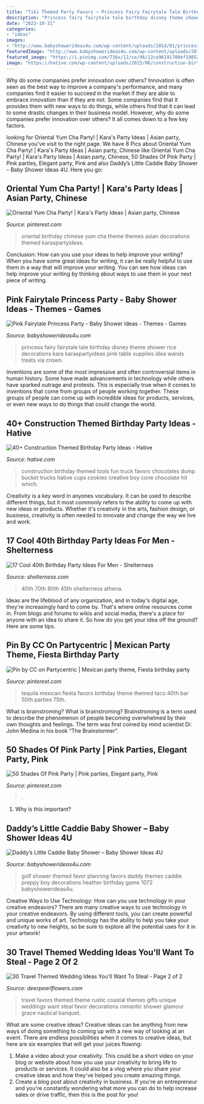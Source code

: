 ```yaml
---
title: "Tiki Themed Party Favors ~ Princess Fairy Fairytale Tale Birthday Disney Theme Shower Rice Decorations Kara Karaspartyideas Pink Table Supplies Idea Wands Treats Via Crown"
description: "Princess fairy fairytale tale birthday disney theme shower rice decorations kara karaspartyideas pink table supplies idea wands treats via crown"
date: "2023-10-31"
categories:
- "ideas"
images:
- "http://www.babyshowerideas4u.com/wp-content/uploads/2014/01/princess-111.jpg"
featuredImage: "http://www.babyshowerideas4u.com/wp-content/uploads/2014/01/princess-111.jpg"
featured_image: "https://i.pinimg.com/736x/12/ce/96/12ce96191700ef19852653fb7ed50e38--mexican-party-favors-fiesta-party.jpg"
image: "https://hative.com/wp-content/uploads/2015/06/construction-birthday-party/37-construction-themed-birthday-party.jpg"
---
```



Why do some companies prefer innovation over others?
Innovation is often seen as the best way to improve a company's performance, and many companies find it easier to succeed in the market if they are able to embrace innovation than if they are not. Some companies find that it provides them with new ways to do things, while others find that it can lead to some drastic changes in their business model. However, why do some companies prefer innovation over others? It all comes down to a few key factors.

	

		
looking for Oriental Yum Cha Party! | Kara&#039;s Party Ideas | Asian party, Chinese you've visit to the right page. We have 8 Pics about Oriental Yum Cha Party! | Kara&#039;s Party Ideas | Asian party, Chinese like Oriental Yum Cha Party! | Kara&#039;s Party Ideas | Asian party, Chinese, 50 Shades Of Pink Party | Pink parties, Elegant party, Pink and also Daddy’s Little Caddie Baby Shower – Baby Shower Ideas 4U. Here you go:
		
    
## Oriental Yum Cha Party! | Kara&#039;s Party Ideas | Asian Party, Chinese

<img loading=lazy src="https://i.pinimg.com/736x/1a/3d/55/1a3d5549440a87efc12fae185506ed56.jpg" onerror="this.onerror=null;this.src='https://tse2.mm.bing.net/th?id=OIP.Gv8BGtbAjbG2Wikk4HSOHQHaLG&amp;pid=15.1';" alt="Oriental Yum Cha Party! | Kara&#039;s Party Ideas | Asian party, Chinese">

_Source: pinterest.com_

>oriental birthday chinese yum cha theme themes asian decorations themed karaspartyideas. 

	

Conclusion: How can you use your ideas to help improve your writing?
When you have some great ideas for writing, it can be really helpful to use them in a way that will improve your writing. You can see how ideas can help improve your writing by thinking about ways to use them in your next piece of writing.

    
## Pink Fairytale Princess Party - Baby Shower Ideas - Themes - Games

<img loading=lazy src="http://www.babyshowerideas4u.com/wp-content/uploads/2014/01/princess-111.jpg" onerror="this.onerror=null;this.src='https://tse1.mm.bing.net/th?id=OIP.IPOWZ2xvibcrU7dCzx-tngHaLH&amp;pid=15.1';" alt="Pink Fairytale Princess Party - Baby Shower Ideas - Themes - Games">

_Source: babyshowerideas4u.com_

>princess fairy fairytale tale birthday disney theme shower rice decorations kara karaspartyideas pink table supplies idea wands treats via crown. 

	

Inventions are some of the most impressive and often controversial items in human history. Some have made advancements in technology while others have sparked outrage and protests. This is especially true when it comes to inventions that come from groups of people working together. These groups of people can come up with incredible ideas for products, services, or even new ways to do things that could change the world.

    
## 40+ Construction Themed Birthday Party Ideas - Hative

<img loading=lazy src="https://hative.com/wp-content/uploads/2015/06/construction-birthday-party/37-construction-themed-birthday-party.jpg" onerror="this.onerror=null;this.src='https://tse3.mm.bing.net/th?id=OIP.UgfeAcTSFX2iv97Xi2fV_QHaKX&amp;pid=15.1';" alt="40+ Construction Themed Birthday Party Ideas - Hative">

_Source: hative.com_

>construction birthday themed tools fun truck favors chocolates dump bucket trucks hative cups cookies creative boy cone chocolate hit which. 

	

Creativity is a key word in anyones vocabulary. It can be used to describe different things, but it most commonly refers to the ability to come up with new ideas or products. Whether it's creativity in the arts, fashion design, or business, creativity is often needed to innovate and change the way we live and work.

    
## 17 Cool 40th Birthday Party Ideas For Men - Shelterness

<img loading=lazy src="https://i.shelterness.com/2017/02/07-vintage-dude-thank-tags-for-party-favors.jpg" onerror="this.onerror=null;this.src='https://tse4.mm.bing.net/th?id=OIP.Ne2XOytjrLigGekK1BxSpwHaJ4&amp;pid=15.1';" alt="17 Cool 40th Birthday Party Ideas For Men - Shelterness">

_Source: shelterness.com_

>40th 70th 80th 45th shelterness athena. 

	

Ideas are the lifeblood of any organization, and in today's digital age, they're increasingly hard to come by. That's where online resources come in. From blogs and forums to wikis and social media, there's a place for anyone with an idea to share it. So how do you get your idea off the ground? Here are some tips.

    
## Pin By CC On Partycentric | Mexican Party Theme, Fiesta Birthday Party

<img loading=lazy src="https://i.pinimg.com/736x/12/ce/96/12ce96191700ef19852653fb7ed50e38--mexican-party-favors-fiesta-party.jpg" onerror="this.onerror=null;this.src='https://tse1.mm.bing.net/th?id=OIP.0rYQmhX3Wf-s0qrxHm4gXAHaJ3&amp;pid=15.1';" alt="Pin by CC on Partycentric | Mexican party theme, Fiesta birthday party">

_Source: pinterest.com_

>tequila mexican fiesta favors birthday theme themed taco 40th bar 50th parties 75th. 

	

What is brainstroming?
What is brainstroming? Brainstroming is a term used to describe the phenomenon of people becoming overwhelmed by their own thoughts and feelings. The term was first coined by mind scientist Dr. John Medina in his book “The Brainstormer”.

    
## 50 Shades Of Pink Party | Pink Parties, Elegant Party, Pink

<img loading=lazy src="https://i.pinimg.com/736x/ea/a6/21/eaa621ae670635baf87250960e834219.jpg" onerror="this.onerror=null;this.src='https://tse4.mm.bing.net/th?id=OIP.A1ihBL-Xp5xDiMTLrD-hlAHaJ3&amp;pid=15.1';" alt="50 Shades Of Pink Party | Pink parties, Elegant party, Pink">

_Source: pinterest.com_

>. 

	

1) Why is this important?

    
## Daddy’s Little Caddie Baby Shower – Baby Shower Ideas 4U

<img loading=lazy src="https://babyshowerideas4u.com/wp-content/uploads/2014/02/golf-1072_600x397.jpg" onerror="this.onerror=null;this.src='https://tse4.mm.bing.net/th?id=OIP.geWqr8O04N2mTwQmIhgnwAHaE5&amp;pid=15.1';" alt="Daddy’s Little Caddie Baby Shower – Baby Shower Ideas 4U">

_Source: babyshowerideas4u.com_

>golf shower themed favor planning favors daddy themes caddie preppy boy decorations heather birthday game 1072 babyshowerideas4u. 

	

Creative Ways to Use Technology: How can you use technology in your creative endeavors?
There are many creative ways to use technology in your creative endeavors. By using different tools, you can create powerful and unique works of art. Technology has the ability to help you take your creativity to new heights, so be sure to explore all the potential uses for it in your artwork!

    
## 30 Travel Themed Wedding Ideas You&#039;ll Want To Steal - Page 2 Of 2

<img loading=lazy src="https://www.deerpearlflowers.com/wp-content/uploads/2015/04/rustic-travel-themed-favors.jpg" onerror="this.onerror=null;this.src='https://tse4.mm.bing.net/th?id=OIP.EtYxoTq8B8mLb1TD7a1snAHaLH&amp;pid=15.1';" alt="30 Travel Themed Wedding Ideas You&#039;ll Want To Steal - Page 2 of 2">

_Source: deerpearlflowers.com_

>travel favors themed theme rustic coastal themes gifts unique weddings want steal favor decorations romantic shower glamour grace nautical banquet. 

	

What are some creative ideas?
Creative ideas can be anything from new ways of doing something to coming up with a new way of looking at an event. There are endless possibilities when it comes to creative ideas, but here are six examples that will get your juices flowing: 
1. Make a video about your creativity. This could be a short video on your blog or website about how you use your creativity to bring life to products or services. It could also be a vlog where you share your creative ideas and how they've helped you create amazing things. 
2. Create a blog post about creativity in business. If you're an entrepreneur and you're constantly wondering what more you can do to help increase sales or drive traffic, then this is the post for you!

